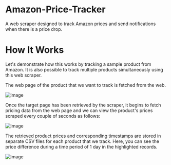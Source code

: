 # Amazon-Price-Tracker
A web scraper designed to track Amazon prices and send notifications when there is a price drop.

# How It Works
Let's demonstrate how this works by tracking a sample product from Amazon. It is also possible to track multiple products simultaneously using this web scraper.

The web page of the product that we want to track is fetched from the web. 

![image](https://user-images.githubusercontent.com/61287560/190400932-3b3ece0a-0a64-498e-8a5a-cf2048d3746b.png)
 


Once the target page has been retrieved by the scraper, it begins to fetch pricing data from the web page and we can view the product's prices scraped every couple of seconds as follows:

![image](https://user-images.githubusercontent.com/61287560/190401069-193fc6ac-4ae1-49fd-b37c-83a9cf05cf35.png)

The retrieved product prices and corresponding timestamps are stored in separate CSV files for each product that we track. Here, you can see the price difference during a time period of 1 day in the highlighted records.

![image](https://user-images.githubusercontent.com/61287560/190401786-c38424c7-4365-43d5-8365-d86c9723c6d5.png)





